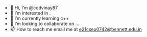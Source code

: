- 👋 Hi, I’m @codvinay87
- 👀 I’m interested in .
- 🌱 I’m currently learning c++
- 💞️ I’m looking to collaborate on ...
- 📫 How to reach me email me at e21cseu0742@bennett.edu.in

<!---
codvinay87/codvinay87 is a ✨ special ✨ repository because its `README.md` (this file) appears on your GitHub profile.
You can click the Preview link to take a look at your changes.
--->
